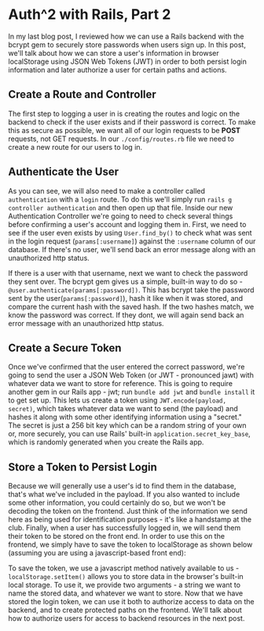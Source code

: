 # Auth^2 with Rails, Part 2

In my last blog post, I reviewed how we can use a Rails backend with the bcrypt gem to securely store passwords when users sign up. In this post, we'll talk about how we can store a user's information in browser localStorage using JSON Web Tokens (JWT) in order to both persist login information and later authorize a user for certain paths and actions.

## Create a Route and Controller

The first step to logging a user in is creating the routes and logic on the backend to check if the user exists and if their password is correct. To make this as secure as possible, we want all of our login requests to be **POST** requests, not GET requests. In our `./config/routes.rb` file we need to create a new route for our users to log in.

## Authenticate the User

As you can see, we will also need to make a controller called `authentication` with a `login` route. To do this we'll simply run `rails g controller authentication` and then open up that file. Inside our new Authentication Controller we're going to need to check several things before confirming a user's account and logging them in. First, we need to see if the user even exists by using `User.find_by()` to check what was sent in the login request (`params[:username]`) against the `:username` column of our database. If there's no user, we'll send back an error message along with an unauthorized http status.

If there is a user with that username, next we want to check the password they sent over. The bcrypt gem gives us a simple, built-in way to do so - `@user.authenticate(params[:password])`. This has bcrypt take the password sent by the user(`params[:password]`), hash it like when it was stored, and compare the current hash with the saved hash. If the two hashes match, we know the password was correct. If they dont, we will again send back an error message with an unauthorized http status.

## Create a Secure Token

Once we've confirmed that the user entered the correct password, we're going to send the user a JSON Web Token (or JWT - pronounced jawt) with whatever data we want to store for reference. This is going to require another gem in our Rails app - jwt; run `bundle add jwt` and `bundle install` it to get set up. This lets us create a token using `JWT.encode(payload, secret)`, which takes whatever data we want to send (the payload) and hashes it along with some other identifying information using a "secret." The secret is just a 256 bit key which can be a random string of your own or, more securely, you can use Rails' built-in `application.secret_key_base`, which is randomly generated when you create the Rails app.

## Store a Token to Persist Login

Because we will generally use a user's id to find them in the database, that's what we've included in the payload. If you also wanted to include some other information, you could certainly do so, but we won't be decoding the token on the frontend. Just think of the information we send here as being used for identification purposes - it's like a handstamp at the club. Finally, when a user has successfully logged in, we will send them their token to be stored on the front end. In order to use this on the frontend, we simply have to save the token to localStorage as shown below (assuming you are using a javascript-based front end):

To save the token, we use a javascript method natively available to us - `localStorage.setItem()` allows you to store data in the browser's built-in local storage. To use it, we provide two arguments - a string we want to name the stored data, and whatever we want to store. Now that we have stored the login token, we can use it both to authorize access to data on the backend, and to create protected paths on the frontend. We'll talk about how to authorize users for access to backend resources in the next post.
